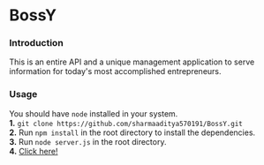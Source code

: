 # BossY  
### Introduction
This is an entire API and a unique management application to serve information for today's most accomplished entrepreneurs.
### Usage  
You should have `node` installed in your system.  
**1.** `git clone https://github.com/sharmaaditya570191/BossY.git`  
**2.** Run `npm install` in the root directory to install the dependencies.  
**3.** Run `node server.js` in the root directory.  
**4.** [Click here!]( https://sharmaaditya570191.github.io/BossY/index.html)  

